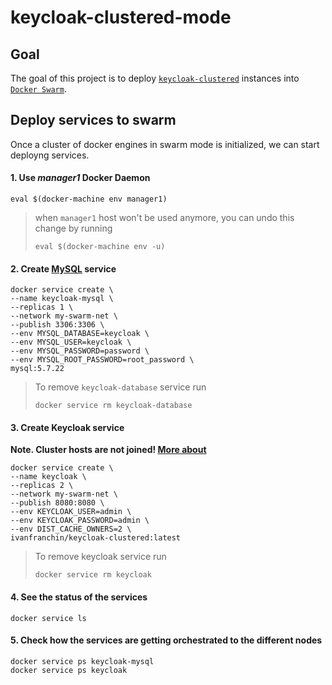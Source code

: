 # keycloak-clustered-mode

## Goal

The goal of this project is to deploy [`keycloak-clustered`](https://github.com/ivangfr/keycloak-clustered) instances into [`Docker Swarm`](https://docs.docker.com/engine/swarm/swarm-tutorial).

## Deploy services to swarm

Once a cluster of docker engines in swarm mode is initialized, we can start deployng services.

#### 1. Use _manager1_ Docker Daemon
```
eval $(docker-machine env manager1)
```
> when `manager1` host won't be used anymore, you can undo this change by running
> ```
> eval $(docker-machine env -u)
> ```

#### 2. Create [MySQL](https://hub.docker.com/_/mysql) service

```
docker service create \
--name keycloak-mysql \
--replicas 1 \
--network my-swarm-net \
--publish 3306:3306 \
--env MYSQL_DATABASE=keycloak \
--env MYSQL_USER=keycloak \
--env MYSQL_PASSWORD=password \
--env MYSQL_ROOT_PASSWORD=root_password \
mysql:5.7.22
```
> To remove `keycloak-database` service run
> ```
> docker service rm keycloak-database
> ```

#### 3. Create Keycloak service

**Note. Cluster hosts are not joined! [More about](https://www.keycloak.org/docs/latest/server_installation/index.html#troubleshooting-2)**

```
docker service create \
--name keycloak \
--replicas 2 \
--network my-swarm-net \
--publish 8080:8080 \
--env KEYCLOAK_USER=admin \
--env KEYCLOAK_PASSWORD=admin \
--env DIST_CACHE_OWNERS=2 \
ivanfranchin/keycloak-clustered:latest
```
> To remove keycloak service run
> ```
> docker service rm keycloak
> ```

#### 4. See the status of the services
```
docker service ls
```

#### 5. Check how the services are getting orchestrated to the different nodes
```
docker service ps keycloak-mysql
docker service ps keycloak
```